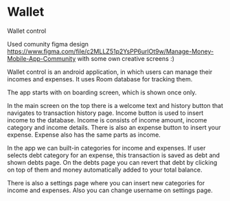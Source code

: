 # Wallet
Wallet control

Used comunity figma design https://www.figma.com/file/c2MLLZ51p2YsPP6urlOt9w/Manage-Money-Mobile-App-Community
with some own creative screens :)

Wallet control is an android application, in which users can manage their
incomes and expenses. It uses Room database for tracking them.

The app starts with on boarding screen, which is shown once only.

In the main screen on the top there is a welcome text and history button
that navigates to transaction history page. Income button is used to insert income
to the database. Income is consists of income amount, income category and income details.
There is also an expense button to insert your expense. Expense also has the same parts as income.

In the app we can built-in categories for income and expenses. If user selects debt category for 
an expense, this transaction is saved as debt and shown debts page. On the debts page you can revert 
that debt by clicking on top of them and money automatically added to your total balance.

There is also a settings page where you can insert new categories for income and expenses. Also you can change username
on settings page.
